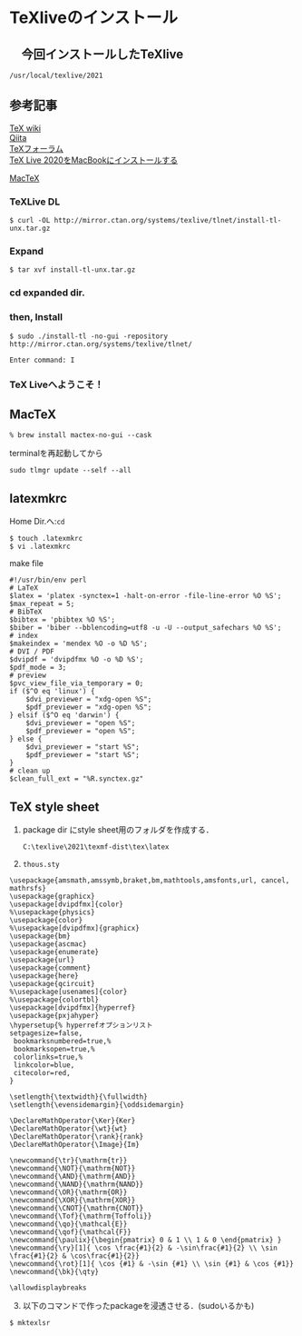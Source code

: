  # TeXliveのインストール
 ## 　今回インストールしたTeXlive
 `/usr/local/texlive/2021`
 ## 参考記事
 [TeX wiki](https://texwiki.texjp.org/?TeX%20Live%2FMac#k03895bf)  
 [Qiita](https://qiita.com/rainbartown/items/d7718f12d71e688f3573)  
 [TeXフォーラム](https://oku.edu.mie-u.ac.jp/tex/mod/forum/discuss.php?d=2833&parent=16629)  
 [TeX Live 2020をMacBookにインストールする](https://snap.hyuki.net/20210212142647/) 
 
 [MacTeX](https://texwiki.texjp.org/?MacTeX)
 <br>

 ### TeXLive DL
 ```
 $ curl -OL http://mirror.ctan.org/systems/texlive/tlnet/install-tl-unx.tar.gz
  ```
### Expand
```
$ tar xvf install-tl-unx.tar.gz
```
### cd expanded dir.
### then, Install
```
$ sudo ./install-tl -no-gui -repository http://mirror.ctan.org/systems/texlive/tlnet/
```
```
Enter command: I
```
### TeX Liveへようこそ！

## MacTeX
```
% brew install mactex-no-gui --cask
```
terminalを再起動してから
```
sudo tlmgr update --self --all
```


## latexmkrc
Home Dir.へ:`cd`
```
$ touch .latexmkrc
$ vi .latexmkrc
```
make file
```
#!/usr/bin/env perl
# LaTeX
$latex = 'platex -synctex=1 -halt-on-error -file-line-error %O %S';
$max_repeat = 5;
# BibTeX
$bibtex = 'pbibtex %O %S';
$biber = 'biber --bblencoding=utf8 -u -U --output_safechars %O %S';
# index
$makeindex = 'mendex %O -o %D %S';
# DVI / PDF
$dvipdf = 'dvipdfmx %O -o %D %S';
$pdf_mode = 3;
# preview
$pvc_view_file_via_temporary = 0;
if ($^O eq 'linux') {
    $dvi_previewer = "xdg-open %S";
    $pdf_previewer = "xdg-open %S";
} elsif ($^O eq 'darwin') {
    $dvi_previewer = "open %S";
    $pdf_previewer = "open %S";
} else {
    $dvi_previewer = "start %S";
    $pdf_previewer = "start %S";
}
# clean up
$clean_full_ext = "%R.synctex.gz"
```

## TeX style sheet
1. package dir にstyle sheet用のフォルダを作成する．
    ```
    C:\texlive\2021\texmf-dist\tex\latex
    ```
2. `thous.sty`

```
\usepackage{amsmath,amssymb,braket,bm,mathtools,amsfonts,url, cancel, mathrsfs}
\usepackage{graphicx}
\usepackage[dvipdfmx]{color}
%\usepackage{physics}
\usepackage{color}
%\usepackage[dvipdfmx]{graphicx}
\usepackage{bm}
\usepackage{ascmac}
\usepackage{enumerate}
\usepackage{url}
\usepackage{comment}
\usepackage{here}
\usepackage{qcircuit}
%\usepackage[usenames]{color}
%\usepackage{colortbl}
\usepackage[dvipdfmx]{hyperref}
\usepackage{pxjahyper}
\hypersetup{% hyperrefオプションリスト
setpagesize=false,
 bookmarksnumbered=true,%
 bookmarksopen=true,%
 colorlinks=true,%
 linkcolor=blue,
 citecolor=red,
}

\setlength{\textwidth}{\fullwidth}
\setlength{\evensidemargin}{\oddsidemargin}
 
\DeclareMathOperator{\Ker}{Ker}
\DeclareMathOperator{\wt}{wt}
\DeclareMathOperator{\rank}{rank}
\DeclareMathOperator{\Image}{Im}

\newcommand{\tr}{\mathrm{tr}}
\newcommand{\NOT}{\mathrm{NOT}}
\newcommand{\AND}{\mathrm{AND}}
\newcommand{\NAND}{\mathrm{NAND}}
\newcommand{\OR}{\mathrm{OR}}
\newcommand{\XOR}{\mathrm{XOR}}
\newcommand{\CNOT}{\mathrm{CNOT}}
\newcommand{\Tof}{\mathrm{Toffoli}}
\newcommand{\qo}{\mathcal{E}}
\newcommand{\qof}{\mathcal{F}}
\newcommand{\paulix}{\begin{pmatrix} 0 & 1 \\ 1 & 0 \end{pmatrix} }
\newcommand{\ry}[1]{ \cos \frac{#1}{2} & -\sin\frac{#1}{2} \\ \sin \frac{#1}{2} & \cos\frac{#1}{2}}
\newcommand{\rot}[1]{ \cos {#1} & -\sin {#1} \\ \sin {#1} & \cos {#1}}
\newcommand{\bk}{\qty}

\allowdisplaybreaks

```

3. 以下のコマンドで作ったpackageを浸透させる．(sudoいるかも)
```
$ mktexlsr
```






